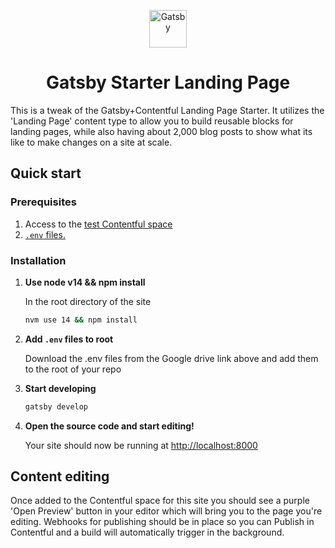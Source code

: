 <p align="center">
  <a href="https://www.gatsbyjs.com">
    <img alt="Gatsby" src="https://www.gatsbyjs.com/Gatsby-Monogram.svg" width="60" />
  </a>
</p>
<h1 align="center">
  Gatsby Starter Landing Page
</h1>

This is a tweak of the Gatsby+Contentful Landing Page Starter. It utilizes the 'Landing Page' content type to allow you to build reusable blocks for landing pages, while also having about 2,000 blog posts to show what its like to make changes on a site at scale.

## Quick start

### Prerequisites
1. Access to the [test Contentful space](https://app.contentful.com/spaces/opl7rysqwz01/home)
2. [`.env` files.](https://drive.google.com/drive/folders/1ZexomVa-UJTDfUEYCUCXxRmosap891ac?usp=sharing)

### Installation

1. **Use node v14 && npm install**

   In the root directory of the site

   ```sh
   nvm use 14 && npm install
   ```

2. **Add `.env` files to root**
   
   Download the .env files from the Google drive link above and add them to the root of your repo

3. **Start developing**

   ```sh
   gatsby develop
   ```

4. **Open the source code and start editing!**

   Your site should now be running at <http://localhost:8000>

## Content editing
Once added to the Contentful space for this site you should see a purple 'Open Preview' button in your editor which will bring you to the page you're editing. Webhooks for publishing should be in place so you can Publish in Contentful and a build will automatically trigger in the background.
